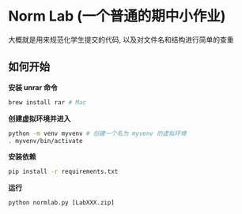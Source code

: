 # Norm Lab (一个普通的期中小作业)

大概就是用来规范化学生提交的代码, 以及对文件名和结构进行简单的查重

## 如何开始

**安装 unrar 命令**

```bash
brew install rar # Mac
```

**创建虚拟环境并进入**

```bash
python -m venv myvenv # 创建一个名为 myvenv 的虚拟环境
. myvenv/bin/activate
```

**安装依赖**

```bash
pip install -r requirements.txt
```

**运行**

```
python normlab.py [LabXXX.zip]
```
